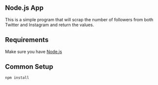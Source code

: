 ## Node.js App

This is a simple program that will scrap the number of followers from both Twitter and Instagram and return the values.

## Requirements

Make sure you have [Node.js](http://nodejs.org/)

## Common Setup

```sh
npm install
```